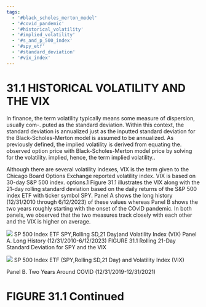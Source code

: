 ```yaml
---
tags:
  - '#black_scholes_merton_model'
  - '#covid_pandemic'
  - '#historical_volatility'
  - '#implied_volatility'
  - '#s_and_p_500_index'
  - '#spy_etf'
  - '#standard_deviation'
  - '#vix_index'
---
```

# 31.1 HISTORICAL VOLATILITY AND THE VIX

In finance, the term volatility typically means some measure of dispersion, usually com-. puted as the standard deviation. Within this context, the standard deviation is annualized just as the inputted standard deviation for the Black-Scholes-Merton model is assumed to be annualized. As previously defined, the implied volatility is derived from equating the. observed option price with Black-Scholes-Merton model price by solving for the volatility. implied, hence, the term implied volatility..

Although there are several volatility indexes, VIX is the term given to the Chicago Board Options Exchange reported volatility index. VIX is based on 30-day S&P 500 index. options.1 Figure 31.1 illustrates the VIX along with the 21-day rolling standard deviation based on the daily returns of the S&P 500 index ETF with ticker symbol SPY. Panel A shows the long history (12/31/2010 through 6/12/2023) of these values whereas Panel B shows the two years roughly starting with the onset of the COvID pandemic. In both panels, we observed that the two measures track closely with each other and the VIX is higher on average.

![](a414bb1685e8b6ccae478d43f60239ed140e1372ffff74e4f17431035f3077cc.jpg)
SP 500 Index ETF SPY,Rolling SD,21 Day)and Volatility Index (VIX)
Panel A. Long History (12/31/2010-6/12/2023)
FIGURE 31.1  Rolling 21-Day Standard Deviation for SPY and the VIX

![](9c86d047198a359e7558b05a40a319efc0fefb7d352b988f342d0a67d0bcdd70.jpg)
SP 500 Index ETF (SPY,Rolling SD,21 Day) and Volatility Index (VIX)

Panel B. Two Years Around COVID (12/31/2019-12/31/2021)

# FIGURE 31.1 Continued
